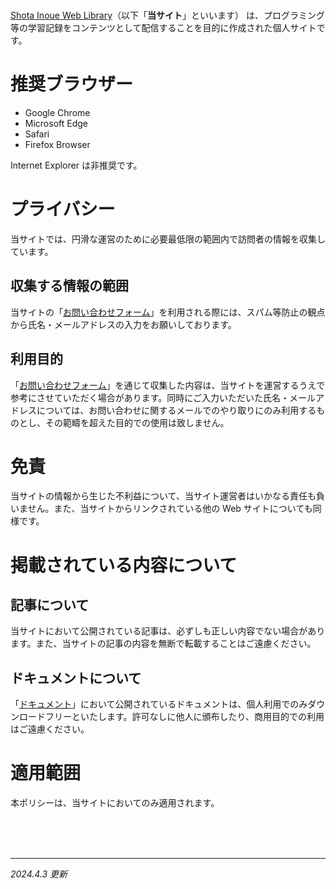 <br />

[Shota Inoue Web Library](https://si-library.net)（以下「**当サイト**」といいます） は、プログラミング等の学習記録をコンテンツとして配信することを目的に作成された個人サイトです。

# 推奨ブラウザー

- Google Chrome
- Microsoft Edge
- Safari
- Firefox Browser

Internet Explorer は非推奨です。

# プライバシー

当サイトでは、円滑な運営のために必要最低限の範囲内で訪問者の情報を収集しています。

## 収集する情報の範囲

当サイトの「[お問い合わせフォーム](/contact)」を利用される際には、スパム等防止の観点から氏名・メールアドレスの入力をお願いしております。

## 利用目的

「[お問い合わせフォーム](/contact)」を通じて収集した内容は、当サイトを運営するうえで参考にさせていただく場合があります。同時にご入力いただいた氏名・メールアドレスについては、お問い合わせに関するメールでのやり取りにのみ利用するものとし、その範疇を超えた目的での使用は致しません。

# 免責

当サイトの情報から生じた不利益について、当サイト運営者はいかなる責任も負いません。また、当サイトからリンクされている他の Web サイトについても同様です。

# 掲載されている内容について

## 記事について

当サイトにおいて公開されている記事は、必ずしも正しい内容でない場合があります。また、当サイトの記事の内容を無断で転載することはご遠慮ください。

## ドキュメントについて

「[ドキュメント](/document/1)」において公開されているドキュメントは、個人利用でのみダウンロードフリーといたします。許可なしに他人に頒布したり、商用目的での利用はご遠慮ください。

# 適用範囲

本ポリシーは、当サイトにおいてのみ適用されます。

<br />

<br />

<br />

<hr />

_2024.4.3 更新_
